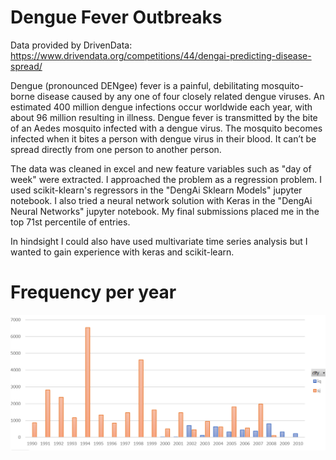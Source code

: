 # Dengue Fever Outbreaks

Data provided by DrivenData: https://www.drivendata.org/competitions/44/dengai-predicting-disease-spread/

Dengue (pronounced DENgee) fever is a painful, debilitating mosquito-borne disease caused by any one of four closely related dengue viruses. An estimated 400 million dengue infections occur worldwide each year, with about 96 million resulting in illness. Dengue fever is transmitted by the bite of an Aedes mosquito infected with a dengue virus. The mosquito becomes infected when it bites a person with dengue virus in their blood. It can’t be spread directly from one person to another person.

The data was cleaned in excel and new feature variables such as "day of week" were extracted. I approached the problem as a regression problem. I used scikit-klearn's regressors in the "DengAi Sklearn Models" jupyter notebook. I also tried a neural network solution with Keras in the "DengAi Neural Networks" jupyter notebook. My final submissions placed me in the top 71st percentile of entries.

In hindsight I could also have used multivariate time series analysis but I wanted to gain experience with keras and scikit-learn.

# Frequency per year
![Image of framework](https://github.com/jackapbutler/Dengue-Fever-Outbreaks/blob/master/frequency.PNG)


